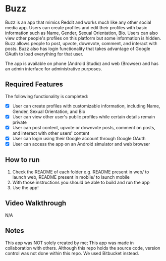 # Buzz

Buzz is an app that mimics Reddit and works much like any other social media app. Users can create profiles and edit their profiles with basic information such as Name, Gender, Sexual Orientation, Bio. Users can also view other people's profiles on this platform but some information is hidden. Buzz allows people to post, upvote, downvote, comment, and interact with posts. Buzz also has login functionality that takes advantage of Google OAuth to load everything for that user.

The app is available on phone (Android Studio) and web (Browser) and has an admin interface for administrative purposes. 

## Required Features

The following functionality is completed:

- [X] User can create profiles with customizable information, including Name, Gender, Sexual Orientation, and Bio
- [X] User can view other user's public profiles while certain details remain private
- [X] User can post content, upvote or downvote posts, comment on posts, and interact with other users' content
- [X] User can login using their Google account through Google OAuth
- [X] User can access the app on an Android simulator and web browser

## How to run

1. Check the README of each folder e.g. README present in web/ to launch web, README present in mobile/ to launch mobile
2. With those instructions you should be able to build and run the app
3. Use the app!

## Video Walkthrough

N/A

## Notes

This app was NOT solely created by me; This app was made in collaboration with others. Although this repo holds the source code, version control was not done within this repo. We used Bitbucket instead. 
